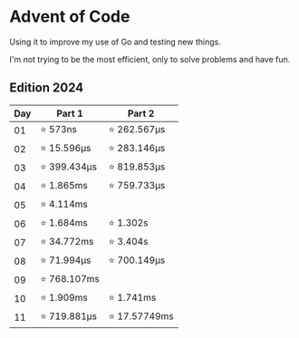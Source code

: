 # Advent of Code

Using it to improve my use of Go and testing new things.

I'm not trying to be the most efficient, only to solve problems and have fun.

## Edition 2024

| Day | Part 1      | Part 2       |
|-----|-------------|--------------|
| 01  | ⭐ 573ns     | ⭐ 262.567µs  |
| 02  | ⭐ 15.596µs  | ⭐ 283.146µs  |
| 03  | ⭐ 399.434µs | ⭐ 819.853µs  |
| 04  | ⭐ 1.865ms   | ⭐ 759.733µs  |
| 05  | ⭐ 4.114ms   |              |
| 06  | ⭐ 1.684ms   | ⭐ 1.302s     |
| 07  | ⭐ 34.772ms  | ⭐ 3.404s     |
| 08  | ⭐ 71.994µs  | ⭐ 700.149µs  |
| 09  | ⭐ 768.107ms |              |
| 10  | ⭐ 1.909ms   | ⭐ 1.741ms    |
| 11  | ⭐ 719.881µs | ⭐ 17.57749ms |

